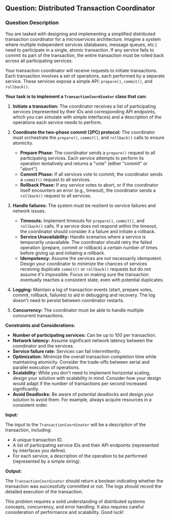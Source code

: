 ## Question: Distributed Transaction Coordinator

### Question Description

You are tasked with designing and implementing a simplified distributed transaction coordinator for a microservices architecture. Imagine a system where multiple independent services (databases, message queues, etc.) need to participate in a single, atomic transaction. If any service fails to commit its part of the transaction, the entire transaction must be rolled back across all participating services.

Your transaction coordinator will receive requests to initiate transactions. Each transaction involves a set of operations, each performed by a separate service. These services expose a simple API: `prepare()`, `commit()`, and `rollback()`.

**Your task is to implement a `TransactionCoordinator` class that can:**

1.  **Initiate a transaction:** The coordinator receives a list of participating services (represented by their IDs and corresponding API endpoints, which you can simulate with simple interfaces) and a description of the operations each service needs to perform.

2.  **Coordinate the two-phase commit (2PC) protocol:** The coordinator must orchestrate the `prepare()`, `commit()`, and `rollback()` calls to ensure atomicity.

    *   **Prepare Phase:** The coordinator sends a `prepare()` request to all participating services. Each service attempts to perform its operation tentatively and returns a "vote" (either "commit" or "abort").
    *   **Commit Phase:** If all services vote to commit, the coordinator sends a `commit()` request to all services.
    *   **Rollback Phase:** If any service votes to abort, or if the coordinator itself encounters an error (e.g., timeout), the coordinator sends a `rollback()` request to all services.

3.  **Handle failures:** The system must be resilient to service failures and network issues.

    *   **Timeouts:** Implement timeouts for `prepare()`, `commit()`, and `rollback()` calls. If a service does not respond within the timeout, the coordinator should consider it a failure and initiate a rollback.
    *   **Service Unavailability:** Handle scenarios where a service is temporarily unavailable.  The coordinator should retry the failed operation (prepare, commit or rollback) a certain number of times before giving up and initiating a rollback.
    *   **Idempotency:** Assume the services are not necessarily idempotent. Design your coordinator to minimize the chances of services receiving duplicate `commit()` or `rollback()` requests but do not assume it's impossible.  Focus on making sure the transaction eventually reaches a consistent state, even with potential duplicates.

4.  **Logging:** Maintain a log of transaction events (start, prepare votes, commit, rollback, failures) to aid in debugging and recovery.  The log doesn't need to persist between coordinator restarts.

5.  **Concurrency:** The coordinator must be able to handle multiple concurrent transactions.

**Constraints and Considerations:**

*   **Number of participating services:** Can be up to 100 per transaction.
*   **Network latency:** Assume significant network latency between the coordinator and the services.
*   **Service failure rate:** Services can fail intermittently.
*   **Optimization:** Minimize the overall transaction completion time while maintaining atomicity.  Consider the trade-offs between serial and parallel execution of operations.
*   **Scalability:** While you don't need to implement horizontal scaling, design your solution with scalability in mind.  Consider how your design would adapt if the number of transactions per second increased significantly.
*   **Avoid Deadlocks:** Be aware of potential deadlocks and design your solution to avoid them. For example, always acquire resources in a consistent order.

**Input:**

The input to the `TransactionCoordinator` will be a description of the transaction, including:

*   A unique transaction ID.
*   A list of participating service IDs and their API endpoints (represented by interfaces you define).
*   For each service, a description of the operation to be performed (represented by a simple string).

**Output:**

The `TransactionCoordinator` should return a boolean indicating whether the transaction was successfully committed or not.  The logs should record the detailed execution of the transaction.

This problem requires a solid understanding of distributed systems concepts, concurrency, and error handling. It also requires careful consideration of performance and scalability. Good luck!
